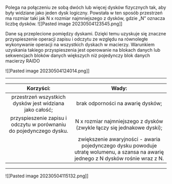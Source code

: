 Polega na połączeniu ze sobą dwóch lub więcej dysków fizycznych tak, aby były widziane jako jeden dysk logiczny. Powstała w ten sposób przestrzeń ma rozmiar taki jak N x rozmiar najmniejszego z dysków, gdzie „N” oznacza liczbę dysków.
![[Pasted image 20230504123545.png]]



Dane są przeplecione pomiędzy dyskami. Dzięki temu uzyskuje się znaczne przyspieszenie operacji zapisu i odczytu ze względu na równoległe wykonywanie operacji na wszystkich dyskach w macierzy. Warunkiem uzyskania takiego przyspieszenia jest operowanie na blokach danych lub sekwencjach bloków danych większych niż pojedynczy blok danych macierzy RAIDO

![[Pasted image 20230504124014.png]]

___
|                                    Korzyści:                                  |                                                                       Wady:                                                                      |
|:-----------------------------------------------------------------------------:|:------------------------------------------------------------------------------------------------------------------------------------------------:|
|           przestrzeń   wszystkich dysków jest widziana jako całość;          |                                                        brak   odporności na awarię dysków;                                                      |
|     przyspieszenie   zapisu i odczytu w porównaniu do pojedynczego dysku.    |                                     N   x rozmiar najmniejszego z dysków (zwykle łączy się jednakowe dyski);                                    |
|                                                                               |     zwiększenie   awaryjności - awaria pojedynczego dysku powoduje utratę wolumenu, a szansa na   awarię jednego z N dysków rośnie wraz z N.    |
___
![[Pasted image 20230504115132.png]]

